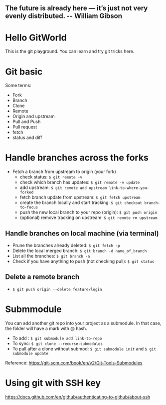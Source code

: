 ## The future is already here — it’s just not very evenly distributed. -- William Gibson  

# Hello GitWorld
This is the git playground. You can learn and try git tricks here. 

# Git basic
Some terms:
* Fork
* Branch
* Clone
* Remote
* Origin and upstream
* Pull and Push
* Pull request
* fetch
* status and diff

# Handle branches across the forks
* Fetch a branch from upstream to origin (your fork)
    * check status: `$ git remote -v`  
    * check which branch has updates: `$ git remote -v update`  
    * add upstream: `$ git remote add upstream link-to-where-you-forked`  
    * fetch branch update from upstream: `$ git fetch upstream`  
    * create the branch locally and start tracking: `$ git checkout branch-to-focus`  
    * push the new local branch to your repo (origin): `$ git push origin`  
    * (optional) remove tracking on upstream: `$ git remote rm upstream`  
## Handle branches on local machine (via terminal)
* Prune the branches already deleted: `$ git fetch -p`  
* Delete the local merged branch: `$ git branch -d name_of_branch`  
* List all the branches: `$ git branch -a`  
* Check if you have anything to push (not checking pull): `$ git status`  

## Delete a remote branch  
* `$ git push origin --delete feature/login`  


# Submmodule  
You can add another git repo into your project as a submodule. In that case, the folder will have a mark with @ hash. 
* To add : `$ git submodule add link-to-repo`  
* To sync: `$ git clone --recurse-submodules`  
* To pull after a clone without submod: `$ git submodule init`  and `$ git submodule update`

Reference: https://git-scm.com/book/en/v2/Git-Tools-Submodules


# Using git with SSH key  
https://docs.github.com/en/github/authenticating-to-github/about-ssh

